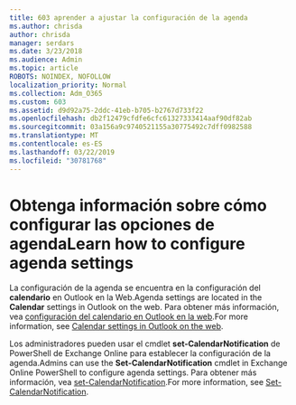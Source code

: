 ```yaml
---
title: 603 aprender a ajustar la configuración de la agenda
ms.author: chrisda
author: chrisda
manager: serdars
ms.date: 3/23/2018
ms.audience: Admin
ms.topic: article
ROBOTS: NOINDEX, NOFOLLOW
localization_priority: Normal
ms.collection: Adm_O365
ms.custom: 603
ms.assetid: d9d92a75-2ddc-41eb-b705-b2767d733f22
ms.openlocfilehash: db2f12479cfdfe6cfc61327333414aaf90df82ab
ms.sourcegitcommit: 03a156a9c9740521155a30775492c7dff0982588
ms.translationtype: MT
ms.contentlocale: es-ES
ms.lasthandoff: 03/22/2019
ms.locfileid: "30781768"
---
```

# <a name="learn-how-to-configure-agenda-settings"></a><span data-ttu-id="84a1a-102">Obtenga información sobre cómo configurar las opciones de agenda</span><span class="sxs-lookup"><span data-stu-id="84a1a-102">Learn how to configure agenda settings</span></span>

<span data-ttu-id="84a1a-103">La configuración de la agenda se encuentra en la configuración del **calendario** en Outlook en la Web.</span><span class="sxs-lookup"><span data-stu-id="84a1a-103">Agenda settings are located in the **Calendar** settings in Outlook on the web.</span></span> <span data-ttu-id="84a1a-104">Para obtener más información, vea [configuración del calendario en Outlook en la web](https://support.office.com/article/12cba5a4-4f95-4d00-bfc3-b694aa67ac8f).</span><span class="sxs-lookup"><span data-stu-id="84a1a-104">For more information, see [Calendar settings in Outlook on the web](https://support.office.com/article/12cba5a4-4f95-4d00-bfc3-b694aa67ac8f).</span></span>
  
<span data-ttu-id="84a1a-105">Los administradores pueden usar el cmdlet **set-CalendarNotification** de PowerShell de Exchange Online para establecer la configuración de la agenda.</span><span class="sxs-lookup"><span data-stu-id="84a1a-105">Admins can use the **Set-CalendarNotification** cmdlet in Exchange Online PowerShell to configure agenda settings.</span></span> <span data-ttu-id="84a1a-106">Para obtener más información, vea [set-CalendarNotification](https://technet.microsoft.com/library/dd351284).</span><span class="sxs-lookup"><span data-stu-id="84a1a-106">For more information, see [Set-CalendarNotification](https://technet.microsoft.com/library/dd351284).</span></span>
  

